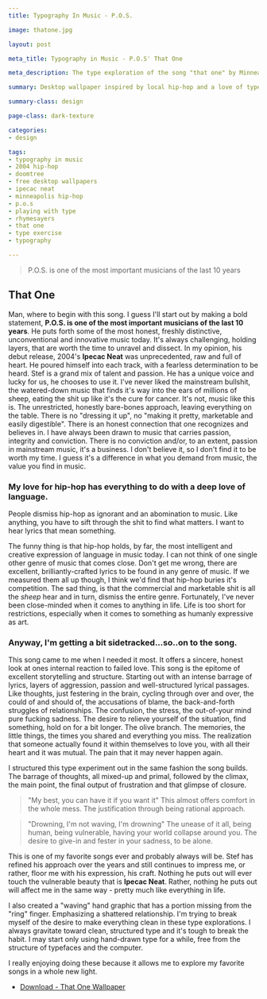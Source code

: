 ```yaml
---
title: Typography In Music - P.O.S.

image: thatone.jpg

layout: post

meta_title: Typography in Music - P.O.S' That One

meta_description: The type exploration of the song "that one" by Minneapolis hip-hop artist, P.O.S.

summary: Desktop wallpaper inspired by local hip-hop and a love of type. This is That One.

summary-class: design

page-class: dark-texture

categories:
- design

tags:
- typography in music
- 2004 hip-hop
- doomtree
- free desktop wallpapers
- ipecac neat
- minneapolis hip-hop
- p.o.s
- playing with type
- rhymesayers
- that one
- type exercise
- typography

---
```


>P.O.S. is one of the most important musicians of the last 10 years

## That One
Man, where to begin with this song. I guess I'll start out by making a bold statement, **P.O.S. is one of the most important musicians of the last 10 years**. He puts forth some of the most honest, freshly distinctive, unconventional and innovative music today. It's always challenging, holding layers, that are worth the time to unravel and dissect. In my opinion, his debut release, 2004's **Ipecac Neat** was unprecedented, raw and full of heart. He poured himself into each track, with a fearless determination to be heard. Stef is a grand mix of talent and passion. He has a unique voice and lucky for us, he chooses to use it. I've never liked the mainstream bullshit, the watered-down music that finds it's way into the ears of millions of sheep, eating the shit up like it's the cure for cancer. It's not, music like this is. The unrestricted, honestly bare-bones approach, leaving everything on the table. There is no "dressing it up", no "making it pretty, marketable and easily digestible". There is an honest connection that one recognizes and believes in. I have always been drawn to music that carries passion, integrity and conviction. There is no conviction and/or, to an extent, passion in mainstream music, it's a business. I don't believe it, so I don't find it to be worth my time. I guess it's a difference in what you demand from music, the value you find in music.

### My love for hip-hop has everything to do with a deep love of language.
People dismiss hip-hop as ignorant and an abomination to music. Like anything, you have to sift through the shit to find what matters. I want to hear lyrics that mean something.

The funny thing is that hip-hop holds, by far, the most intelligent and creative expression of language in music today. I can not think of one single other genre of music that comes close. Don't get me wrong, there are excellent, brilliantly-crafted lyrics to be found in any genre of music. If we measured them all up though, I think we'd find that hip-hop buries it's competition. The sad thing, is that the commercial and marketable shit is all the <em>sheep</em> hear and in turn, dismiss the entire genre.  Fortunately, I've never been close-minded when it comes to anything in life. Life is too short for restrictions, especially when it comes to something as humanly expressive as art.

### Anyway, I'm getting a bit sidetracked...so..on to the song.
This song came to me when I needed it most. It offers a sincere, honest look at ones internal reaction to failed love. This song is the epitome of excellent storytelling and structure. Starting out with an intense barrage of lyrics, layers of aggression, passion and well-structured lyrical passages. Like thoughts, just festering in the brain, cycling through over and over, the could of and should of, the accusations of blame, the back-and-forth struggles of relationships. The confusion, the stress, the out-of-your mind pure fucking sadness. The desire to relieve yourself of the situation, find something, hold on for a bit longer. The olive branch. The memories, the little things, the times you shared and everything you miss. The realization that someone actually found it within themselves to  love you, with all their heart and it was mutual. The pain that it may never happen again. 

I structured this type experiment out in the same fashion the song builds.
The barrage of thoughts, all mixed-up and primal, followed by the climax, the main point, the final output of frustration and that glimpse of closure.

>"My best, you can have it if you want it"
This almost offers comfort in the whole mess. The justification through being rational approach. 

>"Drowning, I'm not waving, I'm drowning"
The unease of it all, being human, being vulnerable, having your world collapse around you. The desire to give-in and fester in your sadness, to be alone. 

This is one of my favorite songs ever and probably always will be.
Stef has refined his approach over the years and still continues to impress me, or rather, floor me with his expression, his craft. Nothing he puts out will ever touch the vulnerable beauty that is **Ipecac Neat**. Rather, nothing he puts out will affect me in the same way - pretty much like everything in life.

I also created a "waving" hand graphic that has a portion missing from the "ring" finger. Emphasizing a shattered relationship. I'm trying to break myself of the desire to make everything clean in these type explorations. I always gravitate toward clean, structured type and it's tough to break the habit. I may start only using hand-drawn type for a while, free from the structure of typefaces and the computer. 

I really enjoying doing these because it allows me to explore my favorite songs in a whole new light.


<ul class="downloads">
  <li><a href="/assets/downloads/blog/images/thatone-wallpaper.jpg">Download - That One Wallpaper</a></li>
</ul>
